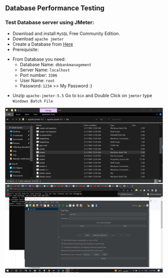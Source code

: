 ## Database Performance Testing
### Test Database server using JMeter:

- Download and install `MySQL` Free Community Edition.
- Download `apache jmeter`
- Create a Database from <a href='../DbBankManagment-MySQL.sql'>Here</a>
- Prerequisite:
* From Database you need:
    * Database Name: `dbbankmanagement`
    * Server Name: `localhost`
    * Port number: `3306`
    * User Name: `root`
    * Password: `1234` >> My Password :) 
- Unzip `apache-jmeter-5.5` Go to `bin` and Double Click on `jmeter` type `Windows Batch File`

<img src='img/img1.png' /></br>
<img src='img/img2.png' /></br>